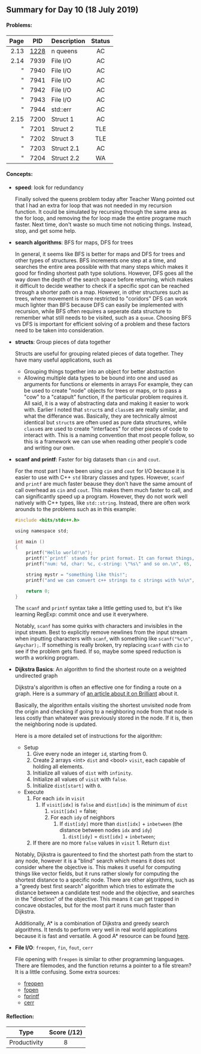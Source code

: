 ## Summary for Day 10 (18 July 2019)

#### Problems:
|  Page  |  PID  |  Description  |  Status  |
|-------:|-------|---------------|:--------:|
2.13 | [1228](../../../problems/2.13/x1228/main.cpp) | n queens | AC
2.14 | 7939 | File I/O | AC
"    | 7940 | File I/O | AC
"    | 7941 | File I/O | AC
"    | 7942 | File I/O | AC
"    | 7943 | File I/O | AC
"    | 7944 | std::err | AC
2.15 | 7200 | Struct 1 | AC
"    | 7201 | Struct 2 | TLE
"    | 7202 | Struct 3 | TLE
"    | 7203 | Struct 2.1 | AC
"    | 7204 | Struct 2.2 | WA

#### Concepts:
- **speed**: look for redundancy

    Finally solved the queens problem today after Teacher Wang pointed out that I had an
    extra for loop that was not needed in my recursion function.
    It could be simulated by recursing through the same area as the for loop, and removing the for loop
    made the entire programe much faster. Next time, don't waste so much time not noticing things.
    Instead, stop, and get some help.

- **search algorithms**: BFS for maps, DFS for trees

    In general, it seems like BFS is better for maps and DFS for trees and other types of structures.
    BFS increments one step at a time, and searches the entire area possible with that many steps which makes it good for finding shortest path
    type solutions.    However, DFS goes all the way down the depth of the search space before returning, which makes it difficult to decide weather
    to check if a specific spot can be reached through a shorter path on a map. However, in other structures such as trees, where movement is more
    restricted to "coridors" DFS can work much lighter than BFS because DFS can easily be implemented with recursion, while BFS often requires a
    seperate data structure to remember what still needs to be visited, such as a `queue`. Choosing BFS vs DFS is important for efficient solving of a problem
    and these factors need to be taken into consideration.

- **structs**: Group pieces of data together

    Structs are useful for grouping related pieces of data together. They have many useful applications, such as
    - Grouping things together into an object for better abstraction
    - Allowing multiple data types to be bound into one and used as arguments for functions or elements in arrays
    For example, they can be used to create "node" objects for trees or maps, or to pass a "cow" to a "catapult" function, if the particular problem requires it. All said, it is a way of abstracting data and making it easier to work with. Earlier I noted that `struct`s and `class`es are really similar, and what the differance was. Basically, they are technically almost identical but `struct`s are often used as pure data structures, while `class`es are used to create "interfaces" for other pieces of code to interact with. This is a naming convention that most people follow, so this is a framework we can use when reading other people's code and writing our own.

- **scanf and printf**: Faster for big datasets than `cin` and `cout`.

    For the most part I have been using `cin` and `cout` for I/O because it is easier to use with C++ `std` library classes and types. However, `scanf` and `printf` are much faster beause they don't have the same amount of call overhead as `cin` and `cout`. This makes them much faster to call, and can significantly speed up a program. However, they do not work well natively with C++ types, like `std::string`. Instead, there are often work arounds to the problems such as in this example:
    ```C plus plus
    #include <bits/stdc++.h>

    using namespace std;

    int main ()
    {
        printf("Hello world!\n");
        printf("`printf` stands for print format. It can format things, similar to Python3 `print` and Java `System.out.format`\n");
        printf("num: %d, char: %c, c-string: \"%s\" and so on.\n", 65, "A", "const char[] (null terminated character sequence");

        string mystr = "something like this!";
        printf("and we can convert c++ strings to c strings with %s\n", mystr.c_str());

        return 0;
    }
    ```
    The `scanf` and `printf` syntax take a little getting used to, but it's like learning RegExp:  commit once and use it everywhere.

    Notably, `scanf` has some quirks with characters and invisibles in the input stream. Best to explicitly remove newlines from the input stream when inputting characters with `scanf`, with something like `scanf("%c\n", &mychar);`. If something is really broken, try replacing `scanf` with `cin` to see if the problem gets fixed. If so, maybe some speed reduction is worth a working program.

- **Dijkstra Basics**: An algorithm to find the shortest route on a weighted undirected graph

    Dijkstra's algorithm is often an effective one for finding a route on a graph. Here is a summary of [an article about it on Brilliant](https://brilliant.org/wiki/dijkstras-short-path-finder/) about it.

    Basically, the algorithm entails visiting the shortest unvisited node from the origin and checking if going to a neighboring node from that node is less costly than whatever was previously stored in the node. If it is, then the neighboring node is updated.

    Here is a more detailed set of instructions for the algorithm:
    - Setup
      1. Give every node an integer `id`, starting from 0.
      1. Create 2 arrays \<int\> `dist` and \<bool\> `visit`, each capable of holding all elements.
      1. Initialize all values of `dist` with `infinity`.
      1. Initialize all values of `visit` with `false`.
      1. Initialize `dist[start]` with `0`.
    - Execute
        1. For each `idx` in `visit`
            1. If `visit[idx]` is `false` and `dist[idx]` is the minimum of `dist`
                1. `visit[idx]` = false;
                1. For each `idy` of neighbors
                    1. If `dist[idy]` more than `dist[idx]` + `inbetween` (the distance between nodes `idx` and `idy`)
                        1. `dist[idy]` = `dist[idx]` + `inbetween`;
        1. If there are no more `false` values in `visit`
          1. Return `dist`

    Notably, Dijkstra is gaurenteed to find the shortest path from the start to any node, however it is a "blind" search which means it does not consider where the objective is. This makes it useful for computing things like vector fields, but it runs rather slowly for computing the shortest distance to a specific node. There are other algorithms, such as a "greedy best first search" algorithm which tries to estimate the distance between a candidate test node and the objective, and searches in the "direction" of the objective. This means it can get trapped in concave obstacles, but for the most part it runs much faster than Dijkstra.

    Additionally, A* is a combination of Dijkstra and greedy search algorithms. It tends to perform very well in real world applications because it is fast and versatile. A good A* resource can be found [here](http://theory.stanford.edu/~amitp/GameProgramming/index.html).

- **File I/O**: `freopen`, `fin`, `fout`, `cerr`

    File opening with `freopen` is similar to other programming languages. There are filemodes, and the function returns a pointer to a file stream? It is a little confusing. Some extra sources:
    - [freopen](http://www.cplusplus.com/reference/cstdio/freopen/)
    - [fopen](https://en.cppreference.com/w/cpp/io/c/fopen)
    - [fprintf](http://www.cplusplus.com/reference/cstdio/fprintf/)
    - [cerr](http://www.cplusplus.com/reference/iostream/cerr/)

#### Reflection:
|  Type  |  Score (/12)  |
|--------|:-------------:|
Productivity | 8
